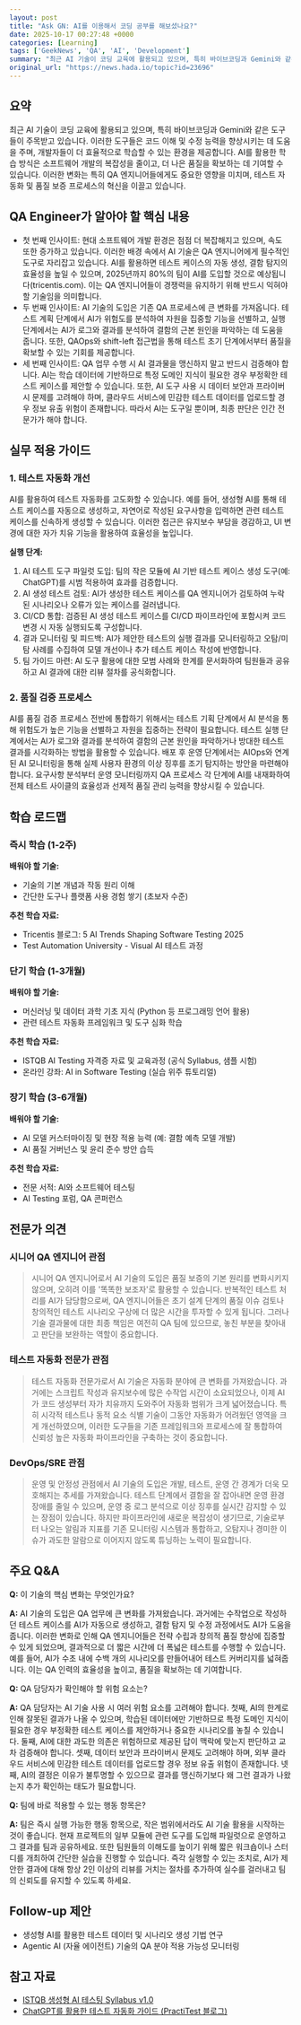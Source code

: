 ```yaml
---
layout: post
title: "Ask GN: AI를 이용해서 코딩 공부를 해보셨나요?"
date: 2025-10-17 00:27:48 +0000
categories: [Learning]
tags: ['GeekNews', 'QA', 'AI', 'Development']
summary: "최근 AI 기술이 코딩 교육에 활용되고 있으며, 특히 바이브코딩과 Gemini와 같은 도구들이 주목받고 있습니다. 이러한 도구들은 코드 이해 및 수정 능력을 향상시키는 데 도움을 주며, 개발자들이 더 효율적으로 학습할 수 있는 환경을 제공합니다. AI를 활용한 학습 방식은 소프트웨어 개발의 복잡성을 줄이고, 더 나은 품질을 확보하는 데 기여할 수 있습니다. 이러한 변화는 특히 QA 엔지니어들에게도 중요한 영향을 미치며, 테스트 자동화 및 품질 보증 프로세스의 혁신을 이끌고 있습니다."
original_url: "https://news.hada.io/topic?id=23696"
---
```


## 요약

최근 AI 기술이 코딩 교육에 활용되고 있으며, 특히 바이브코딩과 Gemini와 같은 도구들이 주목받고 있습니다. 이러한 도구들은 코드 이해 및 수정 능력을 향상시키는 데 도움을 주며, 개발자들이 더 효율적으로 학습할 수 있는 환경을 제공합니다. AI를 활용한 학습 방식은 소프트웨어 개발의 복잡성을 줄이고, 더 나은 품질을 확보하는 데 기여할 수 있습니다. 이러한 변화는 특히 QA 엔지니어들에게도 중요한 영향을 미치며, 테스트 자동화 및 품질 보증 프로세스의 혁신을 이끌고 있습니다.

## QA Engineer가 알아야 할 핵심 내용

- 첫 번째 인사이트: 현대 소프트웨어 개발 환경은 점점 더 복잡해지고 있으며, 속도 또한 증가하고 있습니다. 이러한 배경 속에서 AI 기술은 QA 엔지니어에게 필수적인 도구로 자리잡고 있습니다. AI를 활용하면 테스트 케이스의 자동 생성, 결함 탐지의 효율성을 높일 수 있으며, 2025년까지 80%의 팀이 AI를 도입할 것으로 예상됩니다(tricentis.com). 이는 QA 엔지니어들이 경쟁력을 유지하기 위해 반드시 익혀야 할 기술임을 의미합니다.
- 두 번째 인사이트: AI 기술의 도입은 기존 QA 프로세스에 큰 변화를 가져옵니다. 테스트 계획 단계에서 AI가 위험도를 분석하여 자원을 집중할 기능을 선별하고, 실행 단계에서는 AI가 로그와 결과를 분석하여 결함의 근본 원인을 파악하는 데 도움을 줍니다. 또한, QAOps와 shift-left 접근법을 통해 테스트 초기 단계에서부터 품질을 확보할 수 있는 기회를 제공합니다.
- 세 번째 인사이트: QA 업무 수행 시 AI 결과물을 맹신하지 말고 반드시 검증해야 합니다. AI는 학습 데이터에 기반하므로 특정 도메인 지식이 필요한 경우 부정확한 테스트 케이스를 제안할 수 있습니다. 또한, AI 도구 사용 시 데이터 보안과 프라이버시 문제를 고려해야 하며, 클라우드 서비스에 민감한 테스트 데이터를 업로드할 경우 정보 유출 위험이 존재합니다. 따라서 AI는 도구일 뿐이며, 최종 판단은 인간 전문가가 해야 합니다.

## 실무 적용 가이드

### 1. 테스트 자동화 개선

AI를 활용하여 테스트 자동화를 고도화할 수 있습니다. 예를 들어, 생성형 AI를 통해 테스트 케이스를 자동으로 생성하고, 자연어로 작성된 요구사항을 입력하면 관련 테스트 케이스를 신속하게 생성할 수 있습니다. 이러한 접근은 유지보수 부담을 경감하고, UI 변경에 대한 자가 치유 기능을 활용하여 효율성을 높입니다.

**실행 단계:**

1. AI 테스트 도구 파일럿 도입: 팀의 작은 모듈에 AI 기반 테스트 케이스 생성 도구(예: ChatGPT)를 시범 적용하여 효과를 검증합니다.
2. AI 생성 테스트 검토: AI가 생성한 테스트 케이스를 QA 엔지니어가 검토하여 누락된 시나리오나 오류가 있는 케이스를 걸러냅니다.
3. CI/CD 통합: 검증된 AI 생성 테스트 케이스를 CI/CD 파이프라인에 포함시켜 코드 변경 시 자동 실행되도록 구성합니다.
4. 결과 모니터링 및 피드백: AI가 제안한 테스트의 실행 결과를 모니터링하고
오탐/미탐 사례를 수집하여 모델 개선이나 추가 테스트 케이스 작성에 반영합니다.
5. 팀 가이드 마련: AI 도구 활용에 대한 모범 사례와 한계를 문서화하여 팀원들과 공유하고
AI 결과에 대한 리뷰 절차를 공식화합니다.

### 2. 품질 검증 프로세스

AI를 품질 검증 프로세스 전반에 통합하기 위해서는 테스트 기획 단계에서 AI 분석을 통해 위험도가 높은 기능을 선별하고 자원을 집중하는 전략이 필요합니다. 테스트 실행 단계에서는 AI가 로그와 결과를 분석하여 결함의 근본 원인을 파악하거나 방대한 테스트 결과를 시각화하는 방법을 활용할 수 있습니다. 배포 후 운영 단계에서는 AIOps와 연계된 AI 모니터링을 통해 실제 사용자 환경의 이상 징후를 조기 탐지하는 방안을 마련해야 합니다. 요구사항 분석부터 운영 모니터링까지 QA 프로세스 각 단계에 AI를 내재화하여 전체 테스트 사이클의 효율성과 선제적 품질 관리 능력을 향상시킬 수 있습니다.

## 학습 로드맵

### 즉시 학습 (1-2주)

**배워야 할 기술:**
- 기술의 기본 개념과 작동 원리 이해
- 간단한 도구나 플랫폼 사용 경험 쌓기 (초보자 수준)

**추천 학습 자료:**
- Tricentis 블로그: 5 AI Trends Shaping Software Testing 2025
- Test Automation University - Visual AI 테스트 과정

### 단기 학습 (1-3개월)

**배워야 할 기술:**
- 머신러닝 및 데이터 과학 기초 지식 (Python 등 프로그래밍 언어 활용)
- 관련 테스트 자동화 프레임워크 및 도구 심화 학습

**추천 학습 자료:**
- ISTQB AI Testing 자격증 자료 및 교육과정 (공식 Syllabus, 샘플 시험)
- 온라인 강좌: AI in Software Testing (실습 위주 튜토리얼)

### 장기 학습 (3-6개월)

**배워야 할 기술:**
- AI 모델 커스터마이징 및 현장 적용 능력 (예: 결함 예측 모델 개발)
- AI 품질 거버넌스 및 윤리 준수 방안 습득

**추천 학습 자료:**
- 전문 서적: AI와 소프트웨어 테스팅
- AI Testing 포럼, QA 콘퍼런스

## 전문가 의견

### 시니어 QA 엔지니어 관점

> 시니어 QA 엔지니어로서 AI 기술의 도입은 품질 보증의 기본 원리를 변화시키지 않으며, 오히려 이를 '똑똑한 보조자'로 활용할 수 있습니다. 반복적인 테스트 처리를 AI가 담당함으로써, QA 엔지니어들은 초기 설계 단계의 품질 이슈 검토나 창의적인 테스트 시나리오 구상에 더 많은 시간을 투자할 수 있게 됩니다. 그러나 기술 결과물에 대한 최종 책임은 여전히 QA 팀에 있으므로, 놓친 부분을 찾아내고 판단을 보완하는 역할이 중요합니다.

### 테스트 자동화 전문가 관점

> 테스트 자동화 전문가로서 AI 기술은 자동화 분야에 큰 변화를 가져왔습니다. 과거에는 스크립트 작성과 유지보수에 많은 수작업 시간이 소요되었으나, 이제 AI가 코드 생성부터 자가 치유까지 도와주어 자동화 범위가 크게 넓어졌습니다. 특히 시각적 테스트나 동적 요소 식별 기술이 그동안 자동화가 어려웠던 영역을 크게 개선하였으며, 이러한 도구들을 기존 프레임워크와 프로세스에 잘 통합하여 신뢰성 높은 자동화 파이프라인을 구축하는 것이 중요합니다.

### DevOps/SRE 관점

> 운영 및 안정성 관점에서 AI 기술의 도입은 개발, 테스트, 운영 간 경계가 더욱 모호해지는 추세를 가져왔습니다. 테스트 단계에서 결함을 잘 잡아내면 운영 환경 장애를 줄일 수 있으며, 운영 중 로그 분석으로 이상 징후를 실시간 감지할 수 있는 장점이 있습니다. 하지만 파이프라인에 새로운 복잡성이 생기므로, 기술로부터 나오는 알림과 지표를 기존 모니터링 시스템과 통합하고, 오탐지나 경미한 이슈가 과도한 알람으로 이어지지 않도록 튜닝하는 노력이 필요합니다.

## 주요 Q&A

**Q:** 이 기술의 핵심 변화는 무엇인가요?

**A:** AI 기술의 도입은 QA 업무에 큰 변화를 가져왔습니다. 과거에는 수작업으로 작성하던 테스트 케이스를 AI가 자동으로 생성하고, 결함 탐지 및 수정 과정에서도 AI가 도움을 줍니다. 이러한 변화로 인해 QA 엔지니어들은 전략 수립과 창의적 품질 향상에 집중할 수 있게 되었으며, 결과적으로 더 짧은 시간에 더 폭넓은 테스트를 수행할 수 있습니다. 예를 들어, AI가 수초 내에 수백 개의 시나리오를 만들어내어 테스트 커버리지를 넓혀줍니다. 이는 QA 인력의 효율성을 높이고, 품질을 확보하는 데 기여합니다.

**Q:** QA 담당자가 확인해야 할 위험 요소는?

**A:** QA 담당자는 AI 기술 사용 시 여러 위험 요소를 고려해야 합니다. 첫째, AI의 한계로 인해 잘못된 결과가 나올 수 있으며, 학습된 데이터에만 기반하므로 특정 도메인 지식이 필요한 경우 부정확한 테스트 케이스를 제안하거나 중요한 시나리오를 놓칠 수 있습니다. 둘째, AI에 대한 과도한 의존은 위험하므로 제공된 답이 맥락에 맞는지 판단하고 교차 검증해야 합니다. 셋째, 데이터 보안과 프라이버시 문제도 고려해야 하며, 외부 클라우드 서비스에 민감한 테스트 데이터를 업로드할 경우 정보 유출 위험이 존재합니다. 넷째, AI의 결정은 이유가 불투명할 수 있으므로 결과를 맹신하기보다 왜 그런 결과가 나왔는지 추가 확인하는 태도가 필요합니다.

**Q:** 팀에 바로 적용할 수 있는 행동 항목은?

**A:** 팀은 즉시 실행 가능한 행동 항목으로, 작은 범위에서라도 AI 기술 활용을 시작하는 것이 좋습니다. 현재 프로젝트의 일부 모듈에 관련 도구를 도입해 파일럿으로 운영하고 그 결과를 팀과 공유하세요. 또한 팀원들의 이해도를 높이기 위해 짧은 워크숍이나 스터디를 개최하여 간단한 실습을 진행할 수 있습니다. 즉각 실행할 수 있는 조치로, AI가 제안한 결과에 대해 항상 2인 이상의 리뷰를 거치는 절차를 추가하여 실수를 걸러내고 팀의 신뢰도를 유지할 수 있도록 하세요.

## Follow-up 제안

- 생성형 AI를 활용한 테스트 데이터 및 시나리오 생성 기법 연구
- Agentic AI (자율 에이전트) 기술의 QA 분야 적용 가능성 모니터링

## 참고 자료

- [ISTQB 생성형 AI 테스팅 Syllabus v1.0](https://www.istqb.org/downloads/category/2-advanced-level-documents.html)
- [ChatGPT를 활용한 테스트 자동화 가이드 (PractiTest 블로그)](https://www.practitest.com/resource-center/blog/chatgpt-prompts-for-software-testing/)
